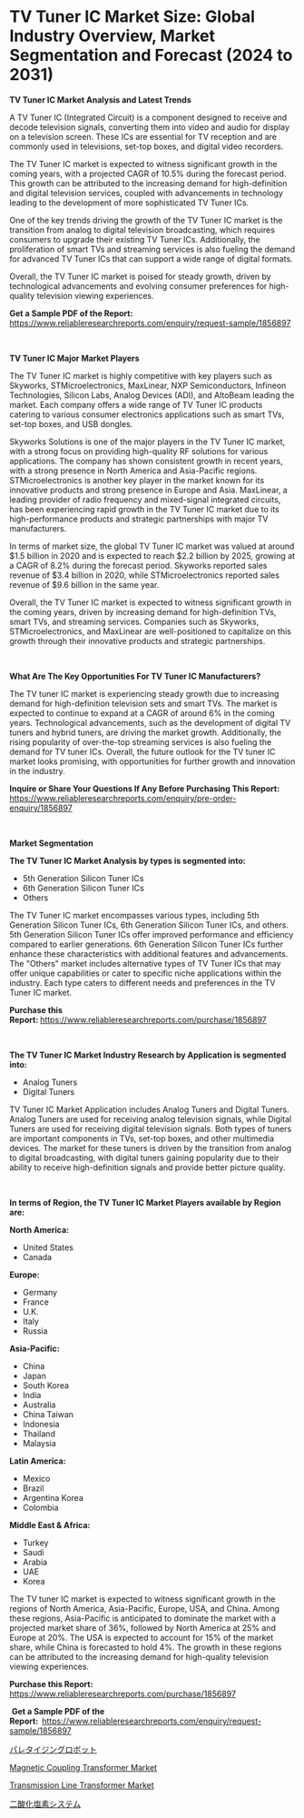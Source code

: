 <p><h1>TV Tuner IC Market Size: Global Industry Overview, Market Segmentation and Forecast (2024 to 2031)</h1></p><p><strong>TV Tuner IC Market Analysis and Latest Trends</strong></p>
<p><p>A TV Tuner IC (Integrated Circuit) is a component designed to receive and decode television signals, converting them into video and audio for display on a television screen. These ICs are essential for TV reception and are commonly used in televisions, set-top boxes, and digital video recorders.</p><p>The TV Tuner IC market is expected to witness significant growth in the coming years, with a projected CAGR of 10.5% during the forecast period. This growth can be attributed to the increasing demand for high-definition and digital television services, coupled with advancements in technology leading to the development of more sophisticated TV Tuner ICs.</p><p>One of the key trends driving the growth of the TV Tuner IC market is the transition from analog to digital television broadcasting, which requires consumers to upgrade their existing TV Tuner ICs. Additionally, the proliferation of smart TVs and streaming services is also fueling the demand for advanced TV Tuner ICs that can support a wide range of digital formats.</p><p>Overall, the TV Tuner IC market is poised for steady growth, driven by technological advancements and evolving consumer preferences for high-quality television viewing experiences.</p></p>
<p><strong>Get a Sample PDF of the Report:&nbsp;</strong> <a href="https://www.reliableresearchreports.com/enquiry/request-sample/1856897">https://www.reliableresearchreports.com/enquiry/request-sample/1856897</a></p>
<p>&nbsp;</p>
<p><strong>TV Tuner IC Major Market Players</strong></p>
<p><p>The TV Tuner IC market is highly competitive with key players such as Skyworks, STMicroelectronics, MaxLinear, NXP Semiconductors, Infineon Technologies, Silicon Labs, Analog Devices (ADI), and AltoBeam leading the market. Each company offers a wide range of TV Tuner IC products catering to various consumer electronics applications such as smart TVs, set-top boxes, and USB dongles.</p><p>Skyworks Solutions is one of the major players in the TV Tuner IC market, with a strong focus on providing high-quality RF solutions for various applications. The company has shown consistent growth in recent years, with a strong presence in North America and Asia-Pacific regions. STMicroelectronics is another key player in the market known for its innovative products and strong presence in Europe and Asia. MaxLinear, a leading provider of radio frequency and mixed-signal integrated circuits, has been experiencing rapid growth in the TV Tuner IC market due to its high-performance products and strategic partnerships with major TV manufacturers.</p><p>In terms of market size, the global TV Tuner IC market was valued at around $1.5 billion in 2020 and is expected to reach $2.2 billion by 2025, growing at a CAGR of 8.2% during the forecast period. Skyworks reported sales revenue of $3.4 billion in 2020, while STMicroelectronics reported sales revenue of $9.6 billion in the same year.</p><p>Overall, the TV Tuner IC market is expected to witness significant growth in the coming years, driven by increasing demand for high-definition TVs, smart TVs, and streaming services. Companies such as Skyworks, STMicroelectronics, and MaxLinear are well-positioned to capitalize on this growth through their innovative products and strategic partnerships.</p></p>
<p>&nbsp;</p>
<p><strong>What Are The Key Opportunities For TV Tuner IC Manufacturers?</strong></p>
<p><p>The TV tuner IC market is experiencing steady growth due to increasing demand for high-definition television sets and smart TVs. The market is expected to continue to expand at a CAGR of around 6% in the coming years. Technological advancements, such as the development of digital TV tuners and hybrid tuners, are driving the market growth. Additionally, the rising popularity of over-the-top streaming services is also fueling the demand for TV tuner ICs. Overall, the future outlook for the TV tuner IC market looks promising, with opportunities for further growth and innovation in the industry.</p></p>
<p><strong>Inquire or Share Your Questions If Any Before Purchasing This Report:</strong> <a href="https://www.reliableresearchreports.com/enquiry/pre-order-enquiry/1856897">https://www.reliableresearchreports.com/enquiry/pre-order-enquiry/1856897</a></p>
<p>&nbsp;</p>
<p><strong>Market Segmentation</strong></p>
<p><strong>The TV Tuner IC Market Analysis by types is segmented into:</strong></p>
<p><ul><li>5th Generation Silicon Tuner ICs</li><li>6th Generation Silicon Tuner ICs</li><li>Others</li></ul></p>
<p><p>The TV Tuner IC market encompasses various types, including 5th Generation Silicon Tuner ICs, 6th Generation Silicon Tuner ICs, and others. 5th Generation Silicon Tuner ICs offer improved performance and efficiency compared to earlier generations. 6th Generation Silicon Tuner ICs further enhance these characteristics with additional features and advancements. The "Others" market includes alternative types of TV Tuner ICs that may offer unique capabilities or cater to specific niche applications within the industry. Each type caters to different needs and preferences in the TV Tuner IC market.</p></p>
<p><strong>Purchase this Report:&nbsp;</strong><a href="https://www.reliableresearchreports.com/purchase/1856897">https://www.reliableresearchreports.com/purchase/1856897</a></p>
<p>&nbsp;</p>
<p><strong>The TV Tuner IC Market Industry Research by Application is segmented into:</strong></p>
<p><ul><li>Analog Tuners</li><li>Digital Tuners</li></ul></p>
<p><p>TV Tuner IC Market Application includes Analog Tuners and Digital Tuners. Analog Tuners are used for receiving analog television signals, while Digital Tuners are used for receiving digital television signals. Both types of tuners are important components in TVs, set-top boxes, and other multimedia devices. The market for these tuners is driven by the transition from analog to digital broadcasting, with digital tuners gaining popularity due to their ability to receive high-definition signals and provide better picture quality.</p></p>
<p>&nbsp;</p>
<p><strong>In terms of Region, the TV Tuner IC Market Players available by Region are:</strong></p>
<p>
    <p> <strong> North America: </strong>
        <ul>
            <li>United States</li>
            <li>Canada</li>
        </ul>
        </p> 
    <p> <strong> Europe: </strong>
        <ul>
            <li>Germany</li>
            <li>France</li>
            <li>U.K.</li>
            <li>Italy</li>
            <li>Russia</li>
        </ul>
        </p> 
    <p> <strong> Asia-Pacific: </strong>
        <ul>
            <li>China</li>
            <li>Japan</li>
            <li>South Korea</li>
            <li>India</li>
            <li>Australia</li>
            <li>China Taiwan</li>
            <li>Indonesia</li>
            <li>Thailand</li>
            <li>Malaysia</li>
        </ul>
        </p> 
    <p> <strong> Latin America: </strong>
        <ul>
            <li>Mexico</li>
            <li>Brazil</li>
            <li>Argentina Korea</li>
            <li>Colombia</li>
        </ul>
        </p> 
    <p> <strong> Middle East & Africa: </strong>
        <ul>
            <li>Turkey</li>
            <li>Saudi</li>
            <li>Arabia</li>
            <li>UAE</li>
            <li>Korea</li>
        </ul>
    </p>
    </p>
<p><p>The TV tuner IC market is expected to witness significant growth in the regions of North America, Asia-Pacific, Europe, USA, and China. Among these regions, Asia-Pacific is anticipated to dominate the market with a projected market share of 36%, followed by North America at 25% and Europe at 20%. The USA is expected to account for 15% of the market share, while China is forecasted to hold 4%. The growth in these regions can be attributed to the increasing demand for high-quality television viewing experiences.</p></p>
<p><strong>Purchase this Report: </strong><a href="https://www.reliableresearchreports.com/purchase/1856897">https://www.reliableresearchreports.com/purchase/1856897</a></p>
<p>&nbsp;<strong>Get a Sample PDF of the Report:&nbsp;&nbsp;</strong><a href="https://www.reliableresearchreports.com/enquiry/request-sample/1856897">https://www.reliableresearchreports.com/enquiry/request-sample/1856897</a></p>
<p><strong></strong></p>
<p><p><a href="https://github.com/KaydenJohns1964/Market-Research-Report-List-1/blob/main/921043110413.md">パレタイジングロボット</a></p><p><a href="https://github.com/dx0328/Market-Research-Report-List-2/blob/main/magnetic-coupling-transformer-market.md">Magnetic Coupling Transformer Market</a></p><p><a href="https://github.com/Glendatilghmankmgz0rbhwpy/Market-Research-Report-List-1/blob/main/transmission-line-transformer-market.md">Transmission Line Transformer Market</a></p><p><a href="https://github.com/marbadji/Market-Research-Report-List-1/blob/main/249896810412.md">二酸化塩素システム</a></p></p>